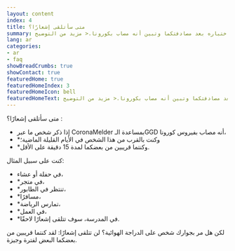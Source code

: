 ```yaml
---
layout: content
index: 4
title: متى سأتلقى إشعارًا؟
summary: بعد أن تواجدت بالقرب من شخص تم اختباره بعد مصادفتكما وتبين أنه مصاب بكورونا.< مزيد من التوضيح
lang: ar
categories:
- ar
- faq
showBreadCrumbs: true
showContact: true
featuredHome: true
featuredHomeIndex: 3
featuredHomeIcon: bell
featuredHomeText: بعد أن تواجدت بالقرب من شخص تم اختباره بعد مصادفتكما وتبين أنه مصاب بكورونا.< مزيد من التوضيح
---
```


متى سأتلقى إشعارًا؟ :
* إذا ذكر شخص ما عبر CoronaMelder بمساعدة الـGGD أنه مصاب بفيروس كورونا،
* *وكنت بالقرب من هذا الشخص في الأيام القليلة الماضية؛     
* *وكنتما قريبين من بعضكما لمدة 15 دقيقة على الأقل.

كنت على سبيل المثال:
* في حفلة أو عشاء،
* *في متجر،
* *تنتظر في الطابور،
* *مسافرًا،
* *تمارس الرياضة،
* *في العمل،
* *في المدرسة،
سوف تتلقى إشعارًا لاحقًا.
 
لكن هل مر بجوارك شخص على الدراجة الهوائية؟ لن تتلقى إشعارًا: لقد كنتما قريبين من بعضكما البعض لفترة وجيزة. 
